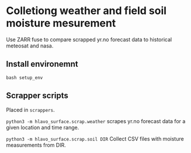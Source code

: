 # Colletiong weather and field soil moisture mesurement

Use ZARR fuse to compare scrapped yr.no forecast data to historical meteosat and nasa.


## Install environemnt
```
bash setup_env 
```

## Scrapper scripts

Placed in `scrappers`.

`python3 -m hlavo_surface.scrap.weather`
scrapes yr.no forecast data for a given location and time range.

`python3 -m hlavo_surface.scrap.soil DIR`
Collect CSV files with moisture measurements from DIR.
